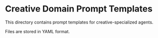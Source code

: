 # Creative Domain Prompt Templates

This directory contains prompt templates for creative-specialized agents.

Files are stored in YAML format.
